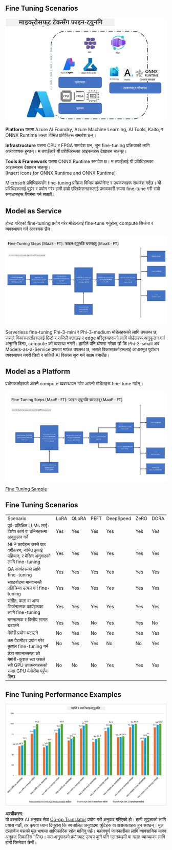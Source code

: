 <!--
CO_OP_TRANSLATOR_METADATA:
{
  "original_hash": "cb5648935f63edc17e95ce38f23adc32",
  "translation_date": "2025-05-09T21:54:24+00:00",
  "source_file": "md/03.FineTuning/FineTuning_Scenarios.md",
  "language_code": "ne"
}
-->
## Fine Tuning Scenarios

![FineTuning with MS Services](../../../../translated_images/FinetuningwithMS.25759a0154a97ad90e43a6cace37d6bea87f0ac0236ada3ad5d4a1fbacc3bdf7.ne.png)

**Platform** यसमा Azure AI Foundry, Azure Machine Learning, AI Tools, Kaito, र ONNX Runtime जस्ता विभिन्न प्रविधिहरू समावेश छन्।

**Infrastructure** यसमा CPU र FPGA समावेश छन्, जुन fine-tuning प्रक्रियाको लागि अत्यावश्यक हुन्छन्। म तपाईंलाई यी प्रविधिहरूका आइकनहरू देखाउन चाहन्छु।

**Tools & Framework** यसमा ONNX Runtime समावेश छ। म तपाईंलाई यी प्रविधिहरूका आइकनहरू देखाउन चाहन्छु।  
[Insert icons for ONNX Runtime and ONNX Runtime]

Microsoft प्रविधिहरूसँग fine-tuning प्रक्रिया विभिन्न कम्पोनेन्ट र उपकरणहरू समावेश गर्दछ। यी प्रविधिहरूलाई बुझेर र प्रयोग गरेर हामी हाम्रो एप्लिकेसनहरूलाई प्रभावकारी रूपमा fine-tune गरी राम्रो समाधानहरू सिर्जना गर्न सक्छौं।

## Model as Service

होस्ट गरिएको fine-tuning प्रयोग गरेर मोडेललाई fine-tune गर्नुहोस्, compute सिर्जना र व्यवस्थापन गर्न आवश्यक छैन।

![MaaS Fine Tuning](../../../../translated_images/MaaSfinetune.6184d80a336ea9d7bb67a581e9e5d0b021cafdffff7ba257c2012e2123e0d77e.ne.png)

Serverless fine-tuning Phi-3-mini र Phi-3-medium मोडेलहरूको लागि उपलब्ध छ, जसले विकासकर्ताहरूलाई छिटो र सजिलै क्लाउड र edge परिदृश्यहरूको लागि मोडेलहरू अनुकूलन गर्न अनुमति दिन्छ, compute को व्यवस्था नगरी। हामीले पनि घोषणा गरेका छौं कि Phi-3-small अब Models-as-a-Service प्रस्ताव मार्फत उपलब्ध छ, जसले विकासकर्ताहरूलाई आधारभूत पूर्वाधार व्यवस्थापन नगरी छिटो र सजिलै AI विकास सुरु गर्न सक्षम बनाउँछ।

## Model as a Platform

प्रयोगकर्ताहरूले आफ्नै compute व्यवस्थापन गरेर आफ्नो मोडेलहरू fine-tune गर्छन्।

![Maap Fine Tuning](../../../../translated_images/MaaPFinetune.cf8b08ef05bf57f362da90834be87562502f4370de4a7325a9fb03b8c008e5e7.ne.png)

[Fine Tuning Sample](https://github.com/Azure/azureml-examples/blob/main/sdk/python/foundation-models/system/finetune/chat-completion/chat-completion.ipynb)

## Fine Tuning Scenarios

| | | | | | | |
|-|-|-|-|-|-|-|
|Scenario|LoRA|QLoRA|PEFT|DeepSpeed|ZeRO|DORA|
|पूर्व-प्रशिक्षित LLMs लाई विशेष कार्य वा डोमेनहरूमा अनुकूलन गर्ने|Yes|Yes|Yes|Yes|Yes|Yes|
|NLP कार्यहरू जस्तै पाठ वर्गीकरण, नामित इकाई पहिचान, र मेसिन अनुवादको लागि fine-tuning|Yes|Yes|Yes|Yes|Yes|Yes|
|QA कार्यहरूको लागि fine-tuning|Yes|Yes|Yes|Yes|Yes|Yes|
|च्याटबोटमा मानवजस्तै प्रतिक्रिया उत्पन्न गर्न fine-tuning|Yes|Yes|Yes|Yes|Yes|Yes|
|संगीत, कला वा अन्य सिर्जनात्मक कार्यहरूका लागि fine-tuning|Yes|Yes|Yes|Yes|Yes|Yes|
|गणनात्मक र वित्तीय लागत घटाउने|Yes|Yes|No|Yes|Yes|No|
|मेमोरी प्रयोग घटाउने|No|Yes|No|Yes|Yes|Yes|
|कम पैरामीटर प्रयोग गरेर कुशल fine-tuning गर्ने|No|Yes|Yes|No|No|Yes|
|डेटा समानान्तरता को मेमोरी-कुशल रूप जसले सबै GPU उपकरणहरूको समग्र GPU मेमोरीमा पहुँच दिन्छ|No|No|No|Yes|Yes|Yes|

## Fine Tuning Performance Examples

![Finetuning Performance](../../../../translated_images/Finetuningexamples.9dbf84557eef43e011eb7cadf51f51686f9245f7953e2712a27095ab7d18a6d1.ne.png)

**अस्वीकरण**:  
यो दस्तावेज AI अनुवाद सेवा [Co-op Translator](https://github.com/Azure/co-op-translator) प्रयोग गरी अनुवाद गरिएको हो। हामी शुद्धताको लागि प्रयास गर्छौं, तर कृपया ध्यान दिनुहोस् कि स्वचालित अनुवादमा त्रुटिहरू वा असत्यताहरू हुन सक्छन्। मूल दस्तावेज यसको मूल भाषामा आधिकारिक स्रोत मानिनु पर्छ। महत्वपूर्ण जानकारीका लागि व्यावसायिक मानव अनुवाद सिफारिस गरिन्छ। यस अनुवादको प्रयोगबाट उत्पन्न कुनै पनि गलतफहमी वा गलत व्याख्याका लागि हामी जिम्मेवार छैनौं।